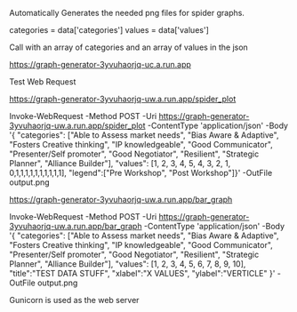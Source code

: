 Automatically Generates the needed png files for spider graphs. 

categories = data['categories']
    values = data['values']

Call with an array of categories and an array of values in the json

https://graph-generator-3yvuhaorjq-uc.a.run.app

Test Web Request

https://graph-generator-3yvuhaorjq-uw.a.run.app/spider_plot

Invoke-WebRequest -Method POST -Uri https://graph-generator-3yvuhaorjq-uw.a.run.app/spider_plot -ContentType 'application/json' -Body '{ "categories": ["Able to Assess market needs", "Bias Aware & Adaptive", "Fosters Creative thinking", "IP knowledgeable", "Good Communicator", "Presenter/Self promoter", "Good Negotiator", "Resilient", "Strategic Planner", "Alliance Builder"], "values": [1, 2, 3, 4, 5, 4, 3, 2, 1, 0,1,1,1,1,1,1,1,1,1,1], "legend":["Pre Workshop", "Post Workshop"]}' -OutFile output.png



https://graph-generator-3yvuhaorjq-uw.a.run.app/bar_graph

Invoke-WebRequest -Method POST -Uri https://graph-generator-3yvuhaorjq-uw.a.run.app/bar_graph -ContentType 'application/json' -Body '{ "categories": ["Able to Assess market needs", "Bias Aware & Adaptive", "Fosters Creative thinking", "IP knowledgeable", "Good Communicator", "Presenter/Self promoter", "Good Negotiator", "Resilient", "Strategic Planner", "Alliance Builder"], "values": [1, 2, 3, 4, 5, 6, 7, 8, 9, 10], "title":"TEST DATA STUFF", "xlabel":"X VALUES", "ylabel":"VERTICLE" }' -OutFile output.png


Gunicorn is used as the web server